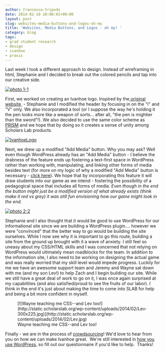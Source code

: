 ```yaml
---
author: francesca-tripodi
date: 2014-02-10 10:00:01+00:00
layout: post
slug: websites-media-buttons-and-logos-oh-my
title: 'Websites, Media Buttons, and Logos - oh my! '
category: blog
tags:
- grad student research
- design
- ivanhoe
- praxis
---
```


Last week I took a different approach to design. Instead of wireframing in html, Stephanie and I decided to break out the colored pencils and tap into our creative side.

[![photo 1-1](http://static.scholarslab.org/wp-content/uploads/2014/01/photo-1-1-300x224.jpg)](http://static.scholarslab.org/wp-content/uploads/2014/01/photo-1-1.jpg)

First, we worked on creating an Ivanhoe logo. Inspired by the[ original website ](http://www.ivanhoegame.org/) - Stephanie and I modified the header by focusing in on the "I" and "V" only. We also incorporated a tool (or I suppose the way he's holding it the pen looks more like a weapon of sorts... after all, "the pen is mightier than the sword"!). We also decided to use the same color scheme as [PRISM](http://prism.scholarslab.org/) and we hope that by doing so it creates a sense of unity among Scholars Lab products.

[![IvanhoeLogo](http://static.scholarslab.org/wp-content/uploads/2014/01/IvanhoeLogo-300x224.jpg)](http://static.scholarslab.org/wp-content/uploads/2014/01/IvanhoeLogo.jpg)

Next, we drew up a modified "Add Media" button. Why you may ask? Well even though WordPress already has an "Add Media" button - I believe the drabness of the feature ends up fostering a text-first space in WordPress rather than working with, manipulating, and linking other forms of media besides text (for more on my logic of why a modified "Add Media" button is necessary - [click here](http://www.scholarslab.org/grad-student-research/faulty-format-or-user-error/)). We hope that by incorporating this feature it will draw students into our game as we intend - fostering the possibility of a pedagogical space that includes all forms of media. _Even though in the end the button might just be a modified version of what already exists (think make it red vs grey) it was still fun envisioning how our game might look in the end._

[![photo 2-2](http://static.scholarslab.org/wp-content/uploads/2014/01/photo-2-21-300x224.jpg)](http://static.scholarslab.org/wp-content/uploads/2014/01/photo-2-21.jpg)

Stephanie and I also thought that it would be good to use WordPress for our informational site since we are building a WordPress plugin.... however we were "convinced" that the better way to go would be building the site ourselves. While I now see why it is important to go this route, building a site from the ground up brought with it a wave of anxiety. I still feel so uneasy about my CSS/HTML skills and I was concerned that not relying on WordPress would ultimately mean roadblocks for the team. In addition to the information site, I also need to be working on designing the actual game and was really worried that my skill level would impede progress. Luckily for me we have an awesome support team and Jeremy and Wayne sat down with me (and my son Lev!) to help Zach and I begin building our site. While we still have a great deal of work to go on it, I was once again surprised at my capabilities (and also satisfied/proud to see the fruits of our labor). I think in the end it's just about making the time to come into SLAB for help and being a bit more confident in myself.

<figure>
  [![Wayne teaching me CSS--and Lev too!](http://static.scholarslab.org/wp-content/uploads/2014/02/Lev-300x225.jpg)](http://static.scholarslab.org/wp-content/uploads/2014/02/Lev.jpg)
  <figcaption>
 Wayne teaching me CSS--and Lev too!
</figcaption>

</figure>

Finally - we are in the process of [crowdsourcing](http://www.scholarslab.org/grad-student-research/potential-ivanhoe-users/)! We'd love to hear from you on how we can make Ivanhoe great.  We're still interested in [how you use WordPress](http://www.scholarslab.org/grad-student-research/potential-ivanhoe-users/), so fill out our questionnaire if you'd like to help.  Thanks!
